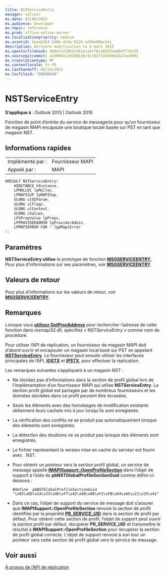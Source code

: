 ```yaml
---
title: NSTServiceEntry
manager: soliver
ms.date: 03/09/2015
ms.audience: Developer
ms.topic: reference
ms.prod: office-online-server
ms.localizationpriority: medium
ms.assetid: 5ada6363-2406-4c0a-8326-a299a8bbefe1
description: Dernière modification le 9 mars 2015
ms.openlocfilehash: d68efa728b2cd62aca4ffbce02d2ea894ff74c35
ms.sourcegitcommit: a1d9041c20256616c9c183f7d1049142a7ac6991
ms.translationtype: MT
ms.contentlocale: fr-FR
ms.lasthandoff: 09/24/2021
ms.locfileid: "59595636"
---
```

# <a name="nstserviceentry"></a>NSTServiceEntry

  
  
**S’applique à** : Outlook 2013 | Outlook 2016 
  
Fonction de point d’entrée du service de messagerie pour qu’un fournisseur de magasin MAPI encapsule une boutique locale basée sur PST en tant que magasin NST. 
  
## <a name="quick-info"></a>Informations rapides

|||
|:-----|:-----|
|Implémenté par :  <br/> |Fournisseur MAPI  <br/> |
|Appelé par :  <br/> |MAPI  <br/> |
   
```cpp
HRESULT NSTServiceEntry( 
    HINSTANCE hInstance,   
    LPMALLOC lpMalloc, 
    LPMAPISUP lpMAPISup, 
    ULONG ulUIParam, 
    ULONG ulFlags, 
    ULONG ulContext, 
    ULONG cValues, 
    LPSPropValue lpProps, 
    LPPROVIDERADMIN lpProviderAdmin, 
    LPMAPIERROR FAR * lppMapiError 
);
```

## <a name="parameters"></a>Paramètres

 **NSTServiceEntry utilise** le prototype de fonction **[MSGSERVICEENTRY.](msgserviceentry.md)** Pour plus d’informations sur ses paramètres, voir **[MSGSERVICEENTRY](msgserviceentry.md)**. 
  
## <a name="return-values"></a>Valeurs de retour

Pour plus d’informations sur les valeurs de retour, voir **[MSGSERVICEENTRY](msgserviceentry.md)**. 
  
## <a name="remarks"></a>Remarques

Lorsque vous **[utilisez GetProcAddress](https://msdn.microsoft.com/library/ms683212.aspx)** pour rechercher l’adresse de cette fonction dans msmapi32.dll, spécifiez « NSTServiceEntry » comme nom de procédure. 
  
Pour utiliser l’API de réplication, un fournisseur de magasin MAPI doit d’abord ouvrir et encapsuler un magasin local basé sur PST en appelant **[NSTServiceEntry](nstserviceentry.md)**. Le fournisseur peut ensuite utiliser les interfaces principales de l’API, **[IOSTX](iostxiunknown.md)** et **[IPSTX](ipstxiunknown.md)**, pour effectuer la réplication. 
  
Les remarques suivantes s’appliquent à un magasin NST :
  
- Ne stockez pas d’informations dans la section de profil global lors de l’implémentation d’un fournisseur MAPI qui utilise **NSTServiceEntry**. La section profil global est partagée par de nombreux fournisseurs et les données stockées dans ce profil peuvent être écrasées. 
    
- Seuls les éléments avec des horodaages de modification existants obtiennent leurs cachets mis à jour lorsqu’ils sont enregistrés. 
    
- La vérification des conflits ne se produit pas automatiquement lorsque des éléments sont enregistrés.
    
-  La détection des doublons ne se produit pas lorsque des éléments sont enregistrés. 
    
-  Le fichier représentant la version mise en cache du serveur est fourni avec . NST. 
    
- Pour obtenir un pointeur vers la section profil global, un service de message appelle **[IMAPISupport::OpenProfileSection](imapisupport-openprofilesection.md)** dans l’objet de support à l’aide de **pbNSTGlobalProfileSectionGuid** comme défini ci-dessous : 
    
  ```
  #define  pbNSTGlobalProfileSectionGuid "\x85\xED\x14\x23\x9D\xF7\x42\x66\x8B\xF2\xFB\xD4\xA5\x21\x29\x41"
  ```

- Dans ce cas, l’objet de support du service de message doit s’assurer que **IMAPISupport::OpenProfileSection** renvoie la section de profil identifiée par la propriété **[PR_SERVICE_UID](pidtagserviceuid-canonical-property.md)** dans la section de profil par défaut. Pour obtenir cette section de profil, l’objet de support peut ouvrir la section profil par défaut, récupérer **PR_SERVICE_UID** et transmettre le résultat à **IMAPISupport::OpenProfileSection** pour récupérer la section de profil global correcte. L’objet de support renvoie à son tour un pointeur vers cette section de profil global vers le service de message. 
    
## <a name="see-also"></a>Voir aussi



[À propos de l’API de réplication](about-the-replication-api.md)

